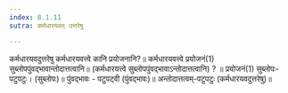 ```yaml
---
index: 8.1.11
sutra: कर्मधारयवत् उत्तरेषु

---
```

 कर्मधारयवदुत्तरेषु कर्मधारयवत्त्वे कानि प्रयोजनानि?॥ कर्मधारयवत्त्वे प्रयोजनं(1) सुब्लोपपुंवद्भावान्तोदात्तत्वानि॥ (कर्मधारयत्त्वे सुब्लोपपुंवद्भावाऽन्तोदात्तत्वानि) ? ॥ प्रयोजनं(1) सुब्लोपः-पटुपटुः। (सुब्लोपः)॥ पुंवद्भावः - पटुपट्वी (पुंवद्भावः)॥ अन्तोदात्तत्वम्-पटुपटुः (कर्मधारयवदुत्तरेषु)॥ 